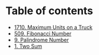 # Table of contents

* [1710. Maximum Units on a Truck](README.md)
* [509. Fibonacci Number](509.-fibonacci-number.md)
* [9. Palindrome Number](9.-palindrome-number.md)
* [1. Two Sum](1.-two-sum.md)
